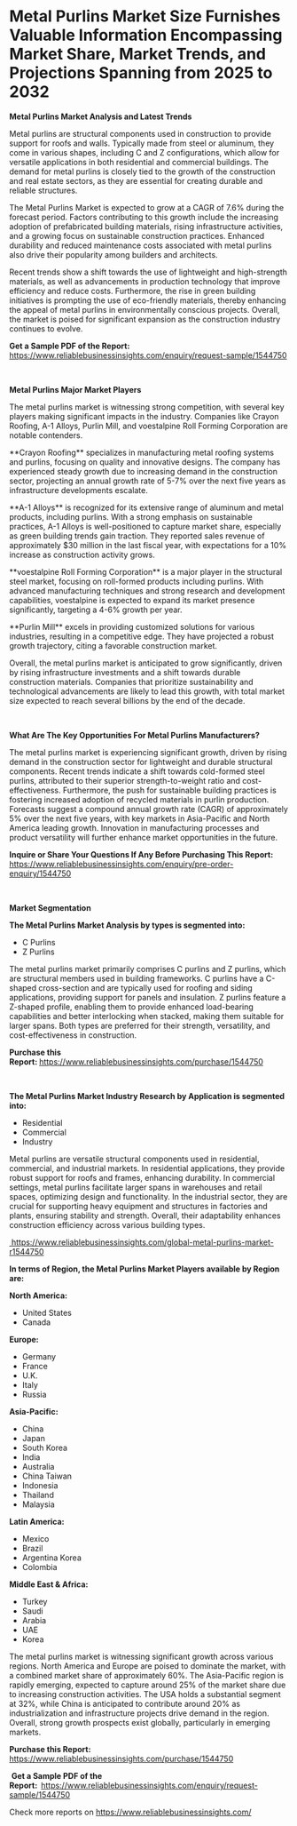 <p><h1>Metal Purlins Market Size Furnishes Valuable Information Encompassing Market Share, Market Trends, and Projections Spanning from 2025 to 2032</h1></p><p><strong>Metal Purlins Market Analysis and Latest Trends</strong></p>
<p><p>Metal purlins are structural components used in construction to provide support for roofs and walls. Typically made from steel or aluminum, they come in various shapes, including C and Z configurations, which allow for versatile applications in both residential and commercial buildings. The demand for metal purlins is closely tied to the growth of the construction and real estate sectors, as they are essential for creating durable and reliable structures.</p><p>The Metal Purlins Market is expected to grow at a CAGR of 7.6% during the forecast period. Factors contributing to this growth include the increasing adoption of prefabricated building materials, rising infrastructure activities, and a growing focus on sustainable construction practices. Enhanced durability and reduced maintenance costs associated with metal purlins also drive their popularity among builders and architects.</p><p>Recent trends show a shift towards the use of lightweight and high-strength materials, as well as advancements in production technology that improve efficiency and reduce costs. Furthermore, the rise in green building initiatives is prompting the use of eco-friendly materials, thereby enhancing the appeal of metal purlins in environmentally conscious projects. Overall, the market is poised for significant expansion as the construction industry continues to evolve.</p></p>
<p><strong>Get a Sample PDF of the Report:&nbsp;</strong> <a href="https://www.reliablebusinessinsights.com/enquiry/request-sample/1544750?utm_campaign=2720&utm_medium=2&utm_source=Github&utm_content=ia&utm_term=28022025&utm_id=metal-purlins">https://www.reliablebusinessinsights.com/enquiry/request-sample/1544750</a></p>
<p>&nbsp;</p>
<p><strong>Metal Purlins Major Market Players</strong></p>
<p><p>The metal purlins market is witnessing strong competition, with several key players making significant impacts in the industry. Companies like Crayon Roofing, A-1 Alloys, Purlin Mill, and voestalpine Roll Forming Corporation are notable contenders.</p><p>**Crayon Roofing** specializes in manufacturing metal roofing systems and purlins, focusing on quality and innovative designs. The company has experienced steady growth due to increasing demand in the construction sector, projecting an annual growth rate of 5-7% over the next five years as infrastructure developments escalate.</p><p>**A-1 Alloys** is recognized for its extensive range of aluminum and metal products, including purlins. With a strong emphasis on sustainable practices, A-1 Alloys is well-positioned to capture market share, especially as green building trends gain traction. They reported sales revenue of approximately $30 million in the last fiscal year, with expectations for a 10% increase as construction activity grows.</p><p>**voestalpine Roll Forming Corporation** is a major player in the structural steel market, focusing on roll-formed products including purlins. With advanced manufacturing techniques and strong research and development capabilities, voestalpine is expected to expand its market presence significantly, targeting a 4-6% growth per year.</p><p>**Purlin Mill** excels in providing customized solutions for various industries, resulting in a competitive edge. They have projected a robust growth trajectory, citing a favorable construction market.</p><p>Overall, the metal purlins market is anticipated to grow significantly, driven by rising infrastructure investments and a shift towards durable construction materials. Companies that prioritize sustainability and technological advancements are likely to lead this growth, with total market size expected to reach several billions by the end of the decade.</p></p>
<p>&nbsp;</p>
<p><strong>What Are The Key Opportunities For Metal Purlins Manufacturers?</strong></p>
<p><p>The metal purlins market is experiencing significant growth, driven by rising demand in the construction sector for lightweight and durable structural components. Recent trends indicate a shift towards cold-formed steel purlins, attributed to their superior strength-to-weight ratio and cost-effectiveness. Furthermore, the push for sustainable building practices is fostering increased adoption of recycled materials in purlin production. Forecasts suggest a compound annual growth rate (CAGR) of approximately 5% over the next five years, with key markets in Asia-Pacific and North America leading growth. Innovation in manufacturing processes and product versatility will further enhance market opportunities in the future.</p></p>
<p><strong>Inquire or Share Your Questions If Any Before Purchasing This Report:</strong> <a href="https://www.reliablebusinessinsights.com/enquiry/pre-order-enquiry/1544750?utm_campaign=2720&utm_medium=2&utm_source=Github&utm_content=ia&utm_term=28022025&utm_id=metal-purlins">https://www.reliablebusinessinsights.com/enquiry/pre-order-enquiry/1544750</a></p>
<p>&nbsp;</p>
<p><strong>Market Segmentation</strong></p>
<p><strong>The Metal Purlins Market Analysis by types is segmented into:</strong></p>
<p><ul><li>C Purlins</li><li>Z Purlins</li></ul></p>
<p><p>The metal purlins market primarily comprises C purlins and Z purlins, which are structural members used in building frameworks. C purlins have a C-shaped cross-section and are typically used for roofing and siding applications, providing support for panels and insulation. Z purlins feature a Z-shaped profile, enabling them to provide enhanced load-bearing capabilities and better interlocking when stacked, making them suitable for larger spans. Both types are preferred for their strength, versatility, and cost-effectiveness in construction.</p></p>
<p><strong>Purchase this Report:&nbsp;</strong><a href="https://www.reliablebusinessinsights.com/purchase/1544750?utm_campaign=2720&utm_medium=2&utm_source=Github&utm_content=ia&utm_term=28022025&utm_id=metal-purlins">https://www.reliablebusinessinsights.com/purchase/1544750</a></p>
<p>&nbsp;</p>
<p><strong>The Metal Purlins Market Industry Research by Application is segmented into:</strong></p>
<p><ul><li>Residential</li><li>Commercial</li><li>Industry</li></ul></p>
<p><p>Metal purlins are versatile structural components used in residential, commercial, and industrial markets. In residential applications, they provide robust support for roofs and frames, enhancing durability. In commercial settings, metal purlins facilitate larger spans in warehouses and retail spaces, optimizing design and functionality. In the industrial sector, they are crucial for supporting heavy equipment and structures in factories and plants, ensuring stability and strength. Overall, their adaptability enhances construction efficiency across various building types.</p></p>
<p><a href="https://www.reliablebusinessinsights.com/global-metal-purlins-market-r1544750?utm_campaign=2720&utm_medium=2&utm_source=Github&utm_content=ia&utm_term=28022025&utm_id=metal-purlins">&nbsp;https://www.reliablebusinessinsights.com/global-metal-purlins-market-r1544750</a></p>
<p><strong>In terms of Region, the Metal Purlins Market Players available by Region are:</strong></p>
<p>
    <p> <strong> North America: </strong>
        <ul>
            <li>United States</li>
            <li>Canada</li>
        </ul>
        </p> 
    <p> <strong> Europe: </strong>
        <ul>
            <li>Germany</li>
            <li>France</li>
            <li>U.K.</li>
            <li>Italy</li>
            <li>Russia</li>
        </ul>
        </p> 
    <p> <strong> Asia-Pacific: </strong>
        <ul>
            <li>China</li>
            <li>Japan</li>
            <li>South Korea</li>
            <li>India</li>
            <li>Australia</li>
            <li>China Taiwan</li>
            <li>Indonesia</li>
            <li>Thailand</li>
            <li>Malaysia</li>
        </ul>
        </p> 
    <p> <strong> Latin America: </strong>
        <ul>
            <li>Mexico</li>
            <li>Brazil</li>
            <li>Argentina Korea</li>
            <li>Colombia</li>
        </ul>
        </p> 
    <p> <strong> Middle East & Africa: </strong>
        <ul>
            <li>Turkey</li>
            <li>Saudi</li>
            <li>Arabia</li>
            <li>UAE</li>
            <li>Korea</li>
        </ul>
    </p>
    </p>
<p><p>The metal purlins market is witnessing significant growth across various regions. North America and Europe are poised to dominate the market, with a combined market share of approximately 60%. The Asia-Pacific region is rapidly emerging, expected to capture around 25% of the market share due to increasing construction activities. The USA holds a substantial segment at 32%, while China is anticipated to contribute around 20% as industrialization and infrastructure projects drive demand in the region. Overall, strong growth prospects exist globally, particularly in emerging markets.</p></p>
<p><strong>Purchase this Report: </strong><a href="https://www.reliablebusinessinsights.com/purchase/1544750?utm_campaign=2720&utm_medium=2&utm_source=Github&utm_content=ia&utm_term=28022025&utm_id=metal-purlins">https://www.reliablebusinessinsights.com/purchase/1544750</a></p>
<p>&nbsp;<strong>Get a Sample PDF of the Report:&nbsp;&nbsp;</strong><a href="https://www.reliablebusinessinsights.com/enquiry/request-sample/1544750?utm_campaign=2720&utm_medium=2&utm_source=Github&utm_content=ia&utm_term=28022025&utm_id=metal-purlins">https://www.reliablebusinessinsights.com/enquiry/request-sample/1544750</a></p>
<p><strong></strong></p>
<p>Check more reports on <a href="https://www.reliablebusinessinsights.com/?utm_campaign=2720&utm_medium=2&utm_source=Github&utm_content=ia&utm_term=28022025&utm_id=metal-purlins">https://www.reliablebusinessinsights.com/</a></p>